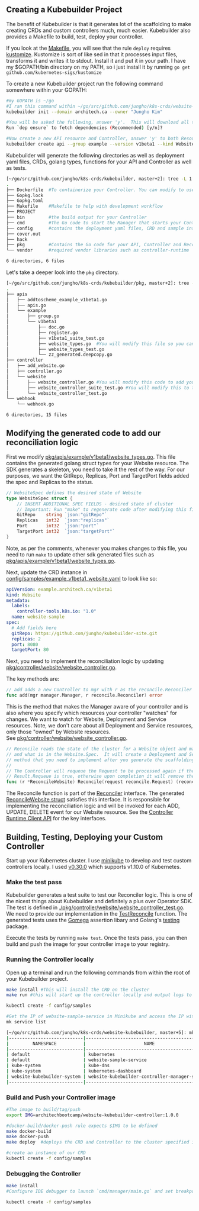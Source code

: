 ## Creating a Kubebuilder Project

The benefit of Kubebuilder is that it generates lot of the scaffolding to make creating CRDs and custom controllers much, much easier.  Kubebuilder also provides a Makefile to build, test, deploy your controller.  

If you look at the [Makefile](./Makefile), you will see that the rule `deploy` requires [kustomize](https://github.com/kubernetes-sigs/kustomize).  Kustomize is sort of like sed in that it processes input files, transforms it and writes it to stdout. Install it and put it in your path.  I have my $GOPATH/bin directory on my PATH, so i just install it by running `go get github.com/kubernetes-sigs/kustomize`

To create a new Kubebuilder project run the following command somewhere within your GOPATH:

```sh
#my GOPATH is ~/go
#I ran this command within ~/go/src/github.com/jungho/k8s-crds/website-kubebuilder
kubebuilder init --domain architech.ca --owner "Jungho Kim"

#You will be asked the following, answer 'y'.  This will download all the required Go packages and place them in the vendor directory and generate the scaffolding
Run `dep ensure` to fetch dependencies (Recommended) [y/n]?

#Now create a new API resource and Controller, answer 'y' to both Resource and Controller
kubebuilder create api --group example --version v1beta1 --kind Website
```

Kubebuilder will generate the following directories as well as deployment yaml files, CRDs, golang types, functions for your API and Controller as well as tests.

```sh
[~/go/src/github.com/jungho/k8s-crds/kubebuilder, master+2]: tree -L 1
.
├── Dockerfile  #To containerize your Controller. You can modify to use a different base image.
├── Gopkg.lock
├── Gopkg.toml
├── Makefile    #Makefile to help with development workflow
├── PROJECT
├── bin         #the build output for your Controller
├── cmd         #The Go code to start the Manager that starts your Controller
├── config      #contains the deployment yaml files, CRD and sample instance, RBAC role, rolebindings
├── cover.out
├── hack
├── pkg         #Contains the Go code for your API, Controller and Reconciler
└── vendor      #required vendor libraries such as controller-runtime

6 directories, 6 files
```

Let's take a deeper look into the `pkg` directory.

```sh
[~/go/src/github.com/jungho/k8s-crds/kubebuilder/pkg, master+2]: tree -L 4
.
├── apis
│   ├── addtoscheme_example_v1beta1.go
│   ├── apis.go
│   └── example
│       ├── group.go
│       └── v1beta1
│           ├── doc.go
│           ├── register.go
│           ├── v1beta1_suite_test.go
│           ├── website_types.go  #You will modify this file so you can consume your Website resource in golang
│           ├── website_types_test.go
│           └── zz_generated.deepcopy.go
├── controller
│   ├── add_website.go
│   ├── controller.go
│   └── website
│       ├── website_controller.go #You will modify this code to add your reconciliation logic.
│       ├── website_controller_suite_test.go #You will modify this to test your reconciliation logic.
│       └── website_controller_test.go
└── webhook
    └── webhook.go

6 directories, 15 files
```

## Modifying the generated code to add our reconciliation logic

First we modify [pkg/apis/example/v1beta1/website_types.go](https://github.com/jungho/k8s-crds/blob/master/website-kubebuilder/pkg/apis/example/v1beta1/website_types.go#L27:6). This file contains the generated golang struct types for your Website resource. The SDK generates a skeleton, you need to take it the rest of the way.  For our purposes, we want the GitRepo, Replicas, Port and TargetPort fields added the spec and Replicas to the status.

```go
// WebsiteSpec defines the desired state of Website
type WebsiteSpec struct {
	// INSERT ADDITIONAL SPEC FIELDS - desired state of cluster
	// Important: Run "make" to regenerate code after modifying this file
	GitRepo    string `json:"gitRepo"`
	Replicas   int32  `json:"replicas"`
	Port       int32  `json:"port"`
	TargetPort int32  `json:"targetPort"`
}
```

Note, as per the comments, whenever you makes changes to this file, you need to run `make` to update other sdk generated files such as 
[pkg/apis/example/v1beta1/website_types.go](./pkg/apis/example/v1beta1/zz_generated.deepcopy.go).

Next, update the CRD instance in [config/samples/example_v1beta1_website.yaml](./config/samples/example_v1beta1_website.yaml) to look like so:

```yaml
apiVersion: example.architech.ca/v1beta1
kind: Website
metadata:
  labels:
    controller-tools.k8s.io: "1.0"
  name: website-sample
spec:
  # Add fields here
  gitRepo: https://github.com/jungho/kubebuilder-site.git
  replicas: 2
  port: 8080
  targetPort: 80

```

Next, you need to implement the reconciliation logic by updating [pkg/controller/website/website_controller.go](./pkg/controller/website/website_controller.go).

The key methods are:

```go
// add adds a new Controller to mgr with r as the reconcile.Reconciler
func add(mgr manager.Manager, r reconcile.Reconciler) error 
```
This is the method that makes the Manager aware of your controller and is also where you specify which resources
your controller "watches" for changes.  We want to watch for Website, Deployment and Service resources.  Note, we don't
care about all Deployment and Service resources, only those "owned" by Website resources.  
See [pkg/controller/website/website_controller.go](https://github.com/jungho/k8s-crds/blob/master/website-kubebuilder/pkg/controller/website/website_controller.go#L61:6).

```go
// Reconcile reads the state of the cluster for a Website object and makes changes based on the state read
// and what is in the Website.Spec.  It will create a Deployment and Service if they do not exist.  This is the key
// method that you need to implement after you generate the scaffolding.
//
// The Controller will requeue the Request to be processed again if the returned error is non-nil or
// Result.Requeue is true, otherwise upon completion it will remove the work from the queue.
func (r *ReconcileWebsite) Reconcile(request reconcile.Request) (reconcile.Result, error) 
```

The Reconcile function is part of the [Reconciler](https://github.com/jungho/k8s-crds/blob/master/website-kubebuilder/vendor/sigs.k8s.io/controller-runtime/pkg/reconcile/reconcile.go#L79:6) interface. The generated [ReconcileWebsite struct](https://github.com/jungho/k8s-crds/blob/master/website-kubebuilder/pkg/controller/website/website_controller.go#L87:6) satisfies this interface.  It is responsible for implementing the reconciliation logic and will be invoked for each ADD, UPDATE, DELETE event for our Website resource.  See the [Controller Runtime Client API](https://github.com/operator-framework/operator-sdk/blob/master/doc/user/client.md) for the key interfaces.

## Building, Testing, Deploying your Custom Controller

Start up your Kubernetes cluster.  I use [minikube](https://github.com/kubernetes/minikube) to develop and test custom controllers locally.  I used [v0.30.0](https://github.com/kubernetes/minikube/releases/tag/v0.30.0) which supports v1.10.0 of Kubernetes.  

### Make the test pass 

Kubebuilder generates a test suite to test our Reconciler logic.  This is one of the nicest things about Kubebuilder and definitely a plus over Operator SDK. The test is defined in [./pkg/controller/website/website_controller_test.go](./pkg/controller/website/website_controller_test.go).  We need to provide our implementation in the [TestReconcile](https://github.com/jungho/k8s-crds/blob/master/website-kubebuilder/pkg/controller/website/website_controller_test.go#L42:6) function.  The generated tests uses the [Gomega](http://onsi.github.io/gomega/) assertion libary and Golang's [testing](https://golang.org/pkg/testing/) package.

Execute the tests by running `make test`.  Once the tests pass, you can then build and push the image for your controller image to your registry.

### Running the Controller locally

Open up a terminal and run the following commands from within the root of your Kubebuilder project.

```bash
make install #This will install the CRD on the cluster
make run #this will start up the controller locally and output logs to the terminal

kubectl create -f config/samples

#Get the IP of website-sample-service in Minikube and access the IP with your browser
mk service list

[~/go/src/github.com/jungho/k8s-crds/website-kubebuilder, master+5]: mk service list  
|----------------------------|------------------------------------------------|-----------------------------|
|         NAMESPACE          |                      NAME                      |             URL             |
|----------------------------|------------------------------------------------|-----------------------------|
| default                    | kubernetes                                     | No node port                |
| default                    | website-sample-service                         | http://192.168.99.100:32723 |
| kube-system                | kube-dns                                       | No node port                |
| kube-system                | kubernetes-dashboard                           | No node port                |
| website-kubebuilder-system | website-kubebuilder-controller-manager-service | No node port                |
|----------------------------|------------------------------------------------|-----------------------------|

```
### Build and Push your Controller image
```bash
#The image to build/tag/push
export IMG=architechbootcamp/website-kubebuilder-controller:1.0.0 

#docker-build/docker-push rule expects $IMG to be defined
make docker-build
make docker-push
make deploy  #deploys the CRD and Controller to the cluster specified in ~/.kube/config

#create an instance of our CRD
kubectl create -f config/samples
```

### Debugging the Controller

```bash
make install 
#Configure IDE debugger to launch `cmd/manager/main.go` and set breakpoint.

kubectl create -f config/samples
```


 








